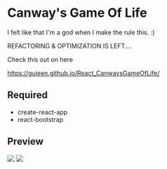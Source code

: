 # Canway's Game Of Life

I felt like that I'm a god when I make the rule this. :)

REFACTORING & OPTIMIZATION IS LEFT....

Check this out on here

https://guieen.github.io/React_CanwaysGameOfLife/

## Required

- create-react-app
- react-bootstrap

## Preview

![](preview_1.gif)
![](preview_2.gif)
